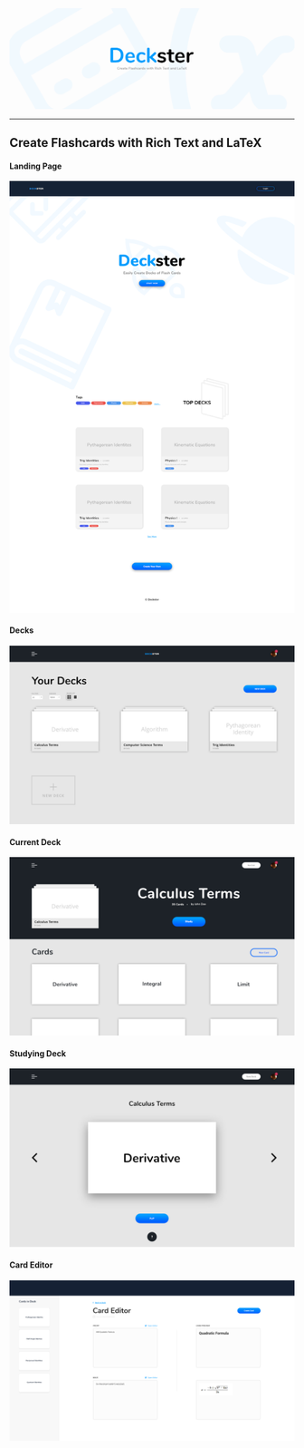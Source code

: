 <p align="center">
	<img src="./public/banner.png"/>
</p>

---

## **Create Flashcards with Rich Text and LaTeX**

#### Landing Page

<img src="./design-files/landing.jpg"/>

#### Decks

<img src="./design-files/decks.jpg"/>

#### Current Deck

<img src="./design-files/current-deck.jpg"/>

#### Studying Deck

<img src="./design-files/study-deck.jpg"/>

#### Card Editor

<img src="./design-files/card-editor.png"/>
